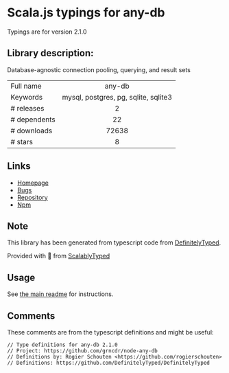 
# Scala.js typings for any-db

Typings are for version 2.1.0

## Library description:
Database-agnostic connection pooling, querying, and result sets

|                    |                 |
| ------------------ | :-------------: |
| Full name          | any-db |
| Keywords           | mysql, postgres, pg, sqlite, sqlite3 |
| # releases         | 2 |
| # dependents       | 22 |
| # downloads        | 72638 |
| # stars            | 8 |

## Links
- [Homepage](https://github.com/grncdr/node-any-db#readme)
- [Bugs](https://github.com/grncdr/node-any-db/issues)
- [Repository](https://github.com/grncdr/node-any-db)
- [Npm](https://www.npmjs.com/package/any-db)
    


## Note
This library has been generated from typescript code from [DefinitelyTyped](https://definitelytyped.org).

Provided with :purple_heart: from [ScalablyTyped](https://github.com/oyvindberg/ScalablyTyped)

## Usage
See [the main readme](../../readme.md) for instructions.

## Comments

These comments are from the typescript definitions and might be useful:
```
// Type definitions for any-db 2.1.0
// Project: https://github.com/grncdr/node-any-db
// Definitions by: Rogier Schouten <https://github.com/rogierschouten>
// Definitions: https://github.com/DefinitelyTyped/DefinitelyTyped

```

